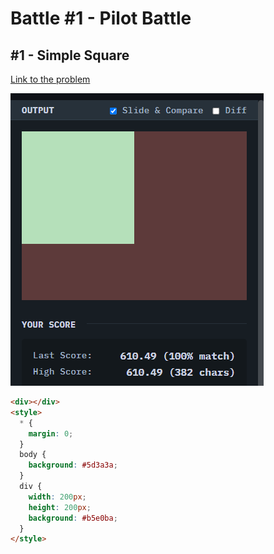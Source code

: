 # Battle #1 - Pilot Battle

## #1 - Simple Square

[Link to the problem](https://cssbattle.dev/play/1)

![result](./images/01-Simple-Square.png)

```html
<div></div>
<style>
  * {
    margin: 0;
  }
  body {
    background: #5d3a3a;
  }
  div {
    width: 200px;
    height: 200px;
    background: #b5e0ba;
  }
</style>
```
